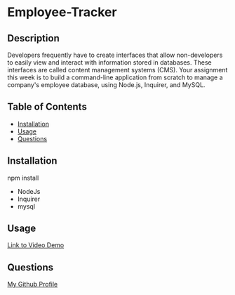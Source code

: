 # Employee-Tracker
    
  ## Description
  Developers frequently have to create interfaces that allow non-developers to easily view and interact with information stored in databases. These interfaces are called content management systems (CMS). Your assignment this week is to build a command-line application from scratch to manage a company's employee database, using Node.js, Inquirer, and MySQL.



  ## Table of Contents
  * [Installation](#installation)
  * [Usage](#usage)
  * [Questions](#questions)

  
  ## Installation
  npm install

  * NodeJs
  * Inquirer
  * mysql

  ## Usage 
  

   [Link to Video Demo](https://drive.google.com/file/d/1arOX4i5IgeXIHzKlxUcObBx9VVORRKhH/view)

  ## Questions
  [My Github Profile](https://github.com/Undisputed06)
  



